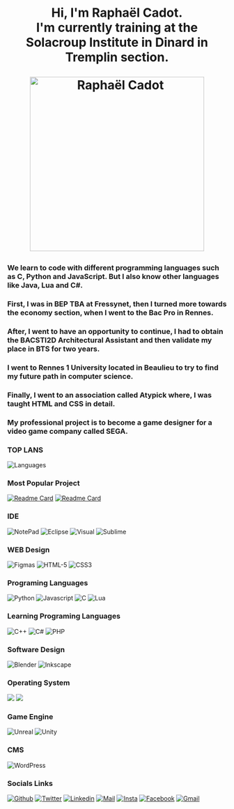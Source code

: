 <html>

<h1 align="center">
    Hi, I'm Raphaël Cadot.
    </br>
    I'm currently training at the Solacroup Institute in Dinard in
          Tremplin section.

<p align="center"><img align="center" src="https://user-images.githubusercontent.com/72147801/137213397-7b97d29f-16e7-4ac8-8343-9082e7e1354a.jpg"
     alt="Raphaël Cadot"
     width="400">
</p>
    

    
   <h3>
          We learn to code with different programming languages such as C,
          Python and JavaScript. But I also know other languages like Java,
          Lua and C#.
        </h3>
        <h3>
          First, I was in BEP TBA at Fressynet, then I turned more towards the
          economy section, when I went to the Bac Pro in Rennes.
        </h3>
        <h3>
          After, I went to have an opportunity to continue, I had to obtain the
          BACSTI2D Architectural Assistant and then validate my place in BTS for
          two years.
        </h3>
        <h3>
          I went to Rennes 1 University located in Beaulieu to try to find my
          future path in computer science.
        </h3>
        <h3>
          Finally, I went to an association called Atypick where, I was taught
          HTML and CSS in detail.
        </h3>
        <h3>
          My professional project is to become a game designer for a video game
          company called SEGA.
        </h3>   



<h3>TOP LANS</h3>

<img alt="Languages" src="https://github-readme-stats.vercel.app/api/top-langs/?username=Roxas35&theme=blue-green"/>

<h3>Most Popular Project</h3>

[![Readme Card](https://github-readme-stats.vercel.app/api/pin/?username=Roxas35&repo=Portfolio)](https://roxas35.github.io/Portfolio/)
[![Readme Card](https://github-readme-stats.vercel.app/api/pin/?username=Roxas35&repo=Pet-Adopt)](https://roxas35.github.io/Pet-Adopt/)


<h3>IDE</h3>
<p>
    <img alt="NotePad" src="https://img.shields.io/badge/Notepad++-90E59A.svg?style=for-the-badge&logo=notepad%2B%2B&logoColor=black"/>
    <img alt="Eclipse" src="https://img.shields.io/badge/Eclipse-2C2255?style=for-the-badge&logo=eclipse&logoColor=white"/>
    <img alt="Visual" src="https://img.shields.io/badge/Visual_Studio_Code-0078D4?style=for-the-badge&logo=visual%20studio%20code&logoColor=white"/>
    <img alt="Sublime" src="https://img.shields.io/badge/sublime_text-%23575757.svg?&style=for-the-badge&logo=sublime-text&logoColor=important"/>
</p>

<h3>WEB Design</h3>
<p>
<img alt="Figmas" src="https://img.shields.io/badge/Figma-F24E1E?style=for-the-badge&logo=figma&logoColor=white"/>
<img alt="HTML-5" src="https://img.shields.io/badge/HTML5-E34F26?style=for-the-badge&logo=html5&logoColor=white"/>
<img alt="CSS3" src="https://img.shields.io/badge/CSS3-1572B6?style=for-the-badge&logo=css3&logoColor=white"/>
</p>


<h3>Programing Languages</h3>
<p>
<img alt="Python" src="https://img.shields.io/badge/Python-FFD43B?style=for-the-badge&logo=python&logoColor=darkgreen"/>
<img alt="Javascript" src="https://img.shields.io/badge/JavaScript-323330?style=for-the-badge&logo=javascript&logoColor=F7DF1E"/>
<img alt="C" src="https://img.shields.io/badge/C-00599C?style=for-the-badge&logo=c&logoColor=white"/>
<img alt="Lua" src="https://img.shields.io/badge/Lua-2C2D72?style=for-the-badge&logo=lua&logoColor=white"/>
</p>


<h3>Learning Programing Languages</h3>
<p>
<img alt="C++" src="https://img.shields.io/badge/C%2B%2B-00599C?style=for-the-badge&logo=c%2B%2B&logoColor=white"/>
<img alt="C#" src="https://img.shields.io/badge/C%23-239120?style=for-the-badge&logo=c-sharp&logoColor=white"/>
<img alt="PHP" src="https://img.shields.io/badge/PHP-777BB4?style=for-the-badge&logo=php&logoColor=white"/>
</p>


<h3>Software Design</h3>

<p>
<img alt="Blender" src="https://img.shields.io/badge/blender-%23F5792A.svg?style=for-the-badge&logo=blender&logoColor=white"/>
<img alt="Inkscape" src="https://img.shields.io/badge/Inkscape-000000?style=for-the-badge&logo=Inkscape&logoColor=white"/>
</p>


<h3>Operating System</h3>
<p>
<img alt"Windows" src="https://img.shields.io/badge/Windows-0078D6?style=for-the-badge&logo=windows&logoColor=white"/>
<img alt"Linux" src="https://img.shields.io/badge/Linux-FCC624?style=for-the-badge&logo=linux&logoColor=black"/>
</p>


<h3>Game Engine</h3>
<p>
    <img alt="Unreal" src="https://img.shields.io/badge/-Unreal%20Engine-313131?style=for-the-badge&logo=unreal-engine&logoColor=white"/>
    <img alt="Unity" src="https://img.shields.io/badge/Unity-100000?style=for-the-badge&logo=unity&logoColor=white"/>
 </p>
 
 
<h3>CMS</h3>
<p>
    <img alt="WordPress" src="https://img.shields.io/badge/Wordpress-21759B?style=for-the-badge&logo=wordpress&logoColor=white"/>
</p>

<h3>Socials Links</h3>
    
    
<p>
    <a href="https://github.com/Roxas35"><img alt="Github" src="https://img.shields.io/badge/GitHub-100000?style=for-the-badge&logo=github&logoColor=white"/></a>
    <a href="https://twitter.com/R0xas35"><img alt="Twitter" src="https://img.shields.io/badge/Twitter-1DA1F2?style=for-the-badge&logo=twitter&logoColor=white"/></a>
    <a href="https://www.linkedin.com/in/rapha%C3%ABl-cadot-33538214b/"><img alt="Linkedin" src="https://img.shields.io/badge/LinkedIn-0077B5?style=for-the-badge&logo=linkedin&logoColor=white"/></a>
    <a href="mailto:Raph3520@hotmail.fr"><img alt="Mail" src="https://img.shields.io/badge/Microsoft_Outlook-0078D4?style=for-the-badge&logo=microsoft-outlook&logoColor=white"></a>
    <a href ="https://www.instagram.com/roxas35/?hl=fr"><img alt="Insta" src="https://img.shields.io/badge/Instagram-E4405F?style=for-the-badge&logo=instagram&logoColor=white"></a>
    <a href="https://www.facebook.com/raphael.cadot/"><img alt="Facebook" src="https://img.shields.io/badge/Facebook-1877F2?style=for-the-badge&logo=facebook&logoColor=white"></a>
    <a href="https://mail.google.com/mail/?view=cm&fs=1&to=email@domain.com"><img alt="Gmail" src="https://img.shields.io/badge/Gmail-D14836?style=for-the-badge&logo=gmail&logoColor=white"></a>
</p>
    
</html>
